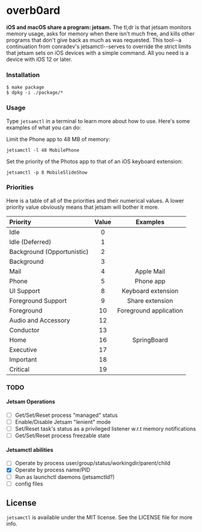 # overb0ard

**iOS and macOS share a program: jetsam.** The tl;dr is that jetsam monitors memory usage, asks for memory when there isn't much free, and kills other programs that don't give back as much as was requested. This tool--a continuation from conradev's jetsamctl--serves to override the strict limits that jetsam sets on iOS devices with a simple command. All you need is a device with iOS 12 or later.

### Installation

```
$ make package
$ dpkg -i ./package/*
```

### Usage

Type `jetsamctl` in a terminal to learn more about how to use. Here's some examples of what you can do:

Limit the Phone app to 48 MB of memory: 
```
jetsamctl -l 48 MobilePhone
```

Set the priority of the Photos app to that of an iOS keyboard extension: 
```
jetsamctl -p 8 MobileSlideShow
```

### Priorities

Here is a table of all of the priorities and their numerical values. A lower priority value obviously means that jetsam will bother it more.

| Priority | Value | Examples |
|:--|:--:|:--:|
| Idle | 0 | |
| Idle (Deferred) | 1 | |
| Background (Opportunistic) | 2 | |
| Background | 3 | |
| Mail | 4 | Apple Mail |
| Phone | 5 | Phone app |
| UI Support | 8 | Keyboard extension |
| Foreground Support | 9 | Share extension |
| Foreground | 10 | Foreground application |
| Audio and Accessory | 12 | |
| Conductor | 13 | |
| Home | 16 | SpringBoard |
| Executive | 17 | |
| Important | 18 | |
| Critical | 19 | |

### TODO

#### Jetsam Operations
- [ ] Get/Set/Reset process "managed" status
- [ ] Enable/Disable Jetsam "lenient" mode
- [ ] Set/Reset task's status as a privileged listener w.r.t memory notifications
- [ ] Get/Set/Reset process freezable state

#### Jetsamctl abilities
- [ ] Operate by process user/group/status/workingdir/parent/child
- [x] Operate by process name/PID
- [ ] Run as launchctl daemons (jetsamctld?)
- [ ] config files

## License

`jetsamctl` is available under the MIT license. See the LICENSE file for more info.
